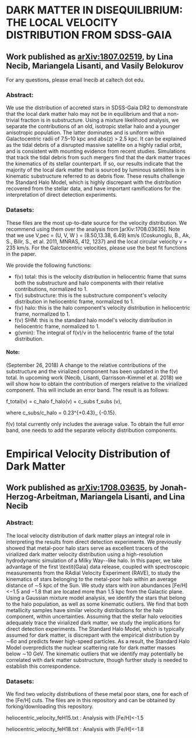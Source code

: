 # DARK MATTER IN DISEQUILIBRIUM: THE LOCAL VELOCITY DISTRIBUTION FROM SDSS-GAIA
## Work published as [arXiv:1807.02519](https://arxiv.org/abs/1807.02519), by Lina Necib, Mariangela Lisanti, and Vasily Belokurov

For any questions, please email lnecib at caltech dot edu. 

### Abstract:

We use the distribution of accreted stars in SDSS-Gaia DR2 to demonstrate that the local dark matter halo may not be in equilibrium and that a non-trivial fraction is in substructure. Using a mixture likelihood analysis, we separate the contributions of an old, isotropic stellar halo and a younger anisotropic population. The latter dominates and is uniform within Galactocentric radii of 7.5–10 kpc and abs(z) > 2.5 kpc. It can be explained as the tidal debris of a disrupted massive satellite on a highly radial orbit, and is consistent with mounting evidence from recent studies. Simulations that track the tidal debris from such mergers find that the dark matter traces the kinematics of its stellar counterpart. If so, our results indicate that the majority of the local dark matter that is sourced by luminous satellites is in kinematic substructure referred to as debris flow. These results challenge the Standard Halo Model, which is highly discrepant with the distribution recovered from the stellar data, and have important ramifications for the interpretation of direct detection experiments.

### Datasets:

These files are the most up-to-date source for the velocity distribution. We recommend using them over the analysis from [arXiv:1708.03635]. Note that we use V,pec = (U, V, W ) = (8.50,13.38, 6.49) km/s (Coskunoglu, B., Ak, S., Bilir, S., et al. 2011, MNRAS, 412, 1237) and the local circular velocity v = 235 km/s. For the Galctocentric velocities, please use the best fit functions in the paper.

We provide the following functions:
* f(v) total: this is the velocity distribution in heliocentric frame that sums both the substructure and halo components with their relative contributions, normalized to 1.
* f(v) substructure: this is the substructure component's velocity distribution in heliocentric frame, normalized to 1.
* f(v) halo: this is the halo component's velocity distribution in heliocentric frame, normalized to 1.
* f(v) SHM: this is the standard halo model's velocity distribution in heliocentric frame, normalized to 1.
* g(vmin): The integral of f(v)/v in the heliocentric frame of the total distribution.

#### Note:
(September 26, 2018) 
A change to the relative contributions of the substructure and the virialized component has been updated in the f(v) total. In upcoming work (Necib, Lisanti, Garrisson-Kimmel et al. 2018) we will show how to obtain the contribution of mergers relative to the virialized component. This will include an error band. The result is as follows:

f_total(v) = c_halo f_halo(v) +   c_subs f_subs (v),

where c_subs/c_halo = 0.23^{+0.43}_ {-0.15}.

f(v) total currently only includes the average value. To obtain the full error band, one needs to add the separate velocity distribution components.







# Empirical Velocity Distribution of Dark Matter
## Work published as [arXiv:1708.03635](https://arxiv.org/abs/1708.03635), by Jonah-Herzog-Arbeitman, Mariangela Lisanti, and Lina Necib

### Abstract:
The local velocity distribution of dark matter plays an integral role in interpreting the results from direct detection experiments. We previously showed that metal-poor halo stars serve as excellent tracers of the virialized dark matter velocity distribution using a high-resolution hydrodynamic simulation of a Milky Way--like halo. In this paper, we take advantage of the first \textit{Gaia} data release, coupled with spectroscopic measurements from the RAdial Velocity Experiment (RAVE), to study the kinematics of stars belonging to the metal-poor halo within an average distance of ∼5 kpc of the Sun. We study stars with iron abundances \[Fe/H\] <−1.5 and −1.8 that are located more than 1.5 kpc from the Galactic plane. Using a Gaussian mixture model analysis, we identify the stars that belong to the halo population, as well as some kinematic outliers. We find that both metallicity samples have similar velocity distributions for the halo component, within uncertainties. Assuming that the stellar halo velocities adequately trace the virialized dark matter, we study the implications for direct detection experiments. The Standard Halo Model, which is typically assumed for dark matter, is discrepant with the empirical distribution by ∼6σ and predicts fewer high-speed particles. As a result, the Standard Halo Model overpredicts the nuclear scattering rate for dark matter masses below ∼10 GeV. The kinematic outliers that we identify may potentially be correlated with dark matter substructure, though further study is needed to establish this correspondence. 


### Datasets:

We find two velocity distributions of these metal poor stars, one for each of the \[Fe/H\] cuts. The files are in this repository and can be obtained by forking/downloading this repository.

heliocentric_velocity_feH15.txt : Analysis with [Fe/H]<-1.5

heliocentric_velocity_feH18.txt : Analysis with [Fe/H]<-1.8
